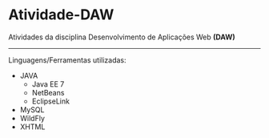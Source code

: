 # Atividade-DAW
 Atividades da disciplina Desenvolvimento de Aplicações Web __(DAW)__
 ***
 Linguagens/Ferramentas utilizadas:
 * JAVA
    * Java EE 7
    * NetBeans
    * EclipseLink
 * MySQL
 * WildFly
 * XHTML
